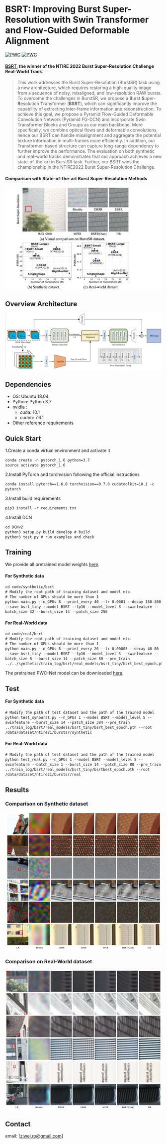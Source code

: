 # BSRT: Improving Burst Super-Resolution with Swin Transformer and Flow-Guided Deformable Alignment 
[![PWC](https://img.shields.io/endpoint.svg?url=https://paperswithcode.com/badge/bsrt-improving-burst-super-resolution-with/burst-image-super-resolution-on-burstsr)](https://paperswithcode.com/sota/burst-image-super-resolution-on-burstsr?p=bsrt-improving-burst-super-resolution-with) [![PWC](https://img.shields.io/endpoint.svg?url=https://paperswithcode.com/badge/bsrt-improving-burst-super-resolution-with/burst-image-super-resolution-on)](https://paperswithcode.com/sota/burst-image-super-resolution-on?p=bsrt-improving-burst-super-resolution-with)

#### [BSRT](https://arxiv.org/abs/2204.08332), the winner of the NTIRE 2022 Burst Super-Resolution Challenge Real-World Track. 

> This work addresses the Burst Super-Resolution (BurstSR) task using a new architecture, which requires restoring a high-quality image from a sequence of noisy, misaligned, and low-resolution RAW bursts. To overcome the challenges in BurstSR, we propose a **B**urst **S**uper-**R**esolution **T**ransformer (**BSRT**), which can significantly improve the capability of extracting inter-frame information and reconstruction. To achieve this goal, we propose a Pyramid Flow-Guided Deformable Convolution Network (Pyramid FG-DCN) and incorporate Swin Transformer Blocks and Groups as our main backbone.  More specifically,  we combine optical flows and deformable convolutions, hence our BSRT can handle misalignment and aggregate the potential texture information in multi-frames more efficiently. In addition, our Transformer-based structure can capture long-range dependency to further improve the performance. The evaluation on both synthetic and real-world tracks demonstrates that our approach achieves a new state-of-the-art in BurstSR task. Further, our BSRT wins the championship in the NTIRE2022 Burst Super-Resolution Challenge.


#### Comparison with State-of-the-art Burst Super-Resolution Methods

![ts](figs/ts.png)



## Overview Architecture

![overview.png](figs/overview.png)

## Dependencies
- OS: Ubuntu 18.04
- Python: Python 3.7
- nvidia :
   - cuda: 10.1
   - cudnn: 7.6.1
- Other reference requirements

## Quick Start
1.Create a conda virtual environment and activate it
```python3
conda create -n pytorch_1.6 python=3.7
source activate pytorch_1.6
```
2.Install PyTorch and torchvision following the official instructions
```python3
conda install pytorch==1.6.0 torchvision==0.7.0 cudatoolkit=10.1 -c pytorch
```
3.Install build requirements
```python3
pip3 install -r requirements.txt
```
4.Install DCN
```python3
cd DCNv2
python3 setup.py build develop # build
python3 test.py # run examples and check
```

## Training

We provide all pretrained model weights [here](https://drive.google.com/file/d/1Bv1ZwoE3s8trhG--wjB0Yt6WJIQPpvsn/view?usp=sharing). 

#### For Synthetic data

```python3
cd code/synthetic/bsrt
# Modify the root path of training dataset and model etc.
# The number of GPUs should be more than 1
python main.py --n_GPUs 8 --print_every 40 --lr 0.0001 --decay 150-300 --save bsrt_tiny --model BSRT --fp16 --model_level S --swinfeature --batch_size 32 --burst_size 14 --patch_size 256
```

#### For Real-World data

```python3
cd code/real/bsrt
# Modify the root path of training dataset and model etc.
# The number of GPUs should be more than 1
python main.py --n_GPUs 8 --print_every 20 --lr 0.00005 --decay 40-80 --save bsrt_tiny --model BSRT --fp16 --model_level S --swinfeature --batch_size 8 --burst_size 14 --patch_size 80 --pre_train ../../synthetic/train_log/bsrt/real_models/bsrt_tiny/bsrt_best_epoch.pth 
```

The pretrained PWC-Net model can be downloaded [here](https://drive.google.com/file/d/1dD6vB9QN3qwmOBi3AGKzJbbSojwDDlgV/view?usp=sharing). 

## Test

#### For Synthetic data
```python3
# Modify the path of test dataset and the path of the trained model
python test_synburst.py --n_GPUs 1 --model BSRT --model_level S --swinfeature --burst_size 14 --patch_size 384 --pre_train ../train_log/bsrt/real_models/bsrt_tiny/bsrt_best_epoch.pth --root /data/dataset/ntire21/burstsr/synthetic
```

#### For Real-World data
```python3
# Modify the path of test dataset and the path of the trained model
python test_real.py --n_GPUs 1 --model BSRT --model_level S --swinfeature --batch_size 1 --burst_size 14 --patch_size 80 --pre_train ../train_log/bsrt/real_models/bsrt_tiny/bsrtbest_epoch.pth --root /data/dataset/ntire21/burstsr/real
```

## Results

### Comparison on Synthetic dataset
![cmp_syn.png](figs/cmp_syn.png)

### Comparison on Real-World dataset
![cmp_real.png](figs/cmp_real.png)

## Contact
email: [ziwei.ro@gmail.com]
